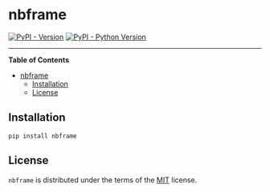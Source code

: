 # nbframe

[![PyPI - Version](https://img.shields.io/pypi/v/dfocs.svg)](https://pypi.org/project/nbframe)
[![PyPI - Python Version](https://img.shields.io/pypi/pyversions/dfocs.svg)](https://pypi.org/project/nbframe)

-----

**Table of Contents**

- [nbframe](#nbframe)
  - [Installation](#installation)
  - [License](#license)

## Installation

```console
pip install nbframe
```

## License

`nbframe` is distributed under the terms of the [MIT](https://spdx.org/licenses/MIT.html) license.
